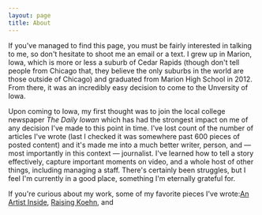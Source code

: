 ```yaml
---
layout: page
title: About
---
```


<p>If you've managed to find this page, you must be fairly interested in talking to me, so don't hesitate to shoot me an email or a text. I grew up in Marion, Iowa, which is more or less a suburb of Cedar Rapids (though don't tell people from Chicago that, they believe the only suburbs in the world are those outside of Chicago) and graduated from Marion High School in 2012. From there, it was an incredibly easy decision to come to the Unversity of Iowa.</p> 
<p>Upon coming to Iowa, my first thought was to join the local college newspaper <i>The Daily Iowan</i> which has had the strongest impact on me of any decision I've made to this point in time. I've lost count of the number of articles I've wrote (last I checked it was somewhere past 600 pieces of posted content) and it's made me into a much better writer, person, and — most importantly in this context — journalist. I've learned how to tell a story effectively, capture important moments on video, and a whole host of other things, including managing a staff. There's certainly been struggles, but I feel I'm currently in a good place, something I'm eternally grateful for.</p>
<p> If you're curious about my work, some of my favorite pieces I've wrote:<a href="http://www.dailyiowan.com/2015/05/06/Sports/42076.html">An Artist Inside</a>, <a href="http://daily-iowan.com/2015/09/21/raising-koehn/">Raising Koehn</a>, and <a href= "http://daily-iowan.com/2016/04/08/iowa-the-hawkeye-wrestling-club-and-the-quest-for-gold/> The Quest for Gold</a>. 
<p>Personally, I have a loving girlfriend, wonderful parents, and two awesome younger brothers.

